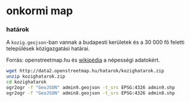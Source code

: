 # onkormi map

### határok

A `kozig.geojson`-ban vannak a budapesti kerületek és a 30 000 fő feletti települések közigazgatási határai.

Forrás: openstreetmap.hu és [wikipédia](https://hu.wikipedia.org/wiki/Magyarorsz%C3%A1g_legnagyobb_telep%C3%BCl%C3%A9sei_lak%C3%B3n%C3%A9pess%C3%A9g_szerint) a népességi adatokért.

```bash
wget http://data2.openstreetmap.hu/hatarok/kozighatarok.zip
unzip kozighatarok.zip
cd kozighatarok
ogr2ogr -f "GeoJSON" admin9.geojson -t_srs EPSG:4326 admin9.shp
ogr2ogr -f "GeoJSON" admin8.geojson -t_srs EPSG:4326 admin8.shp
```
